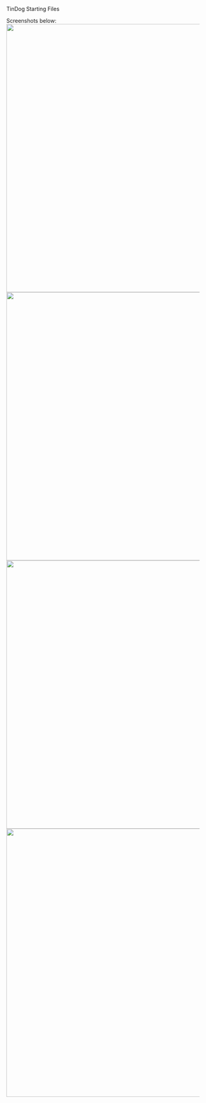 TinDog Starting Files

Screenshots below:
<img src="https://i.postimg.cc/057cQRXS/Screenshot-248.png" width="700px">
<img src="https://i.postimg.cc/zBgpK9J9/Screenshot-249.png" width="700px">
<img src="https://i.postimg.cc/Bb5gwHPp/Screenshot-250.png" width="700px">
<img src="https://i.postimg.cc/T1v09C1h/Screenshot-251.png" width="700px">




